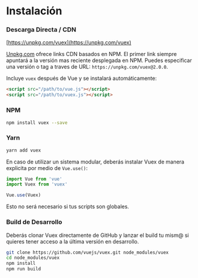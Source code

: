 # Instalación

### Descarga Directa / CDN

[https://unpkg.com/vuex](https://unpkg.com/vuex)

<!--email_off-->
[Unpkg.com](https://unpkg.com) ofrece links CDN basados en NPM. El primer link siempre apuntará a la versión mas reciente desplegada en NPM. Puedes especificar una versión o tag a traves de URL: `https://unpkg.com/vuex@2.0.0`.
<!--/email_off-->

Incluye `vuex` después de Vue y se instalará automáticamente:

``` html
<script src="/path/to/vue.js"></script>
<script src="/path/to/vuex.js"></script>
```

### NPM

``` bash
npm install vuex --save
```

### Yarn

``` bash
yarn add vuex
```

En caso de utilizar un sistema modular, deberás instalar Vuex de manera explicita por medio de `Vue.use()`:

``` js
import Vue from 'vue'
import Vuex from 'vuex'

Vue.use(Vuex)
```

Esto no será necesario si tus scripts son globales.

### Build de Desarrollo

Deberás clonar Vuex directamente de GitHub y lanzar el build tu mism@ si quieres tener acceso a la última versión en desarrollo.

``` bash
git clone https://github.com/vuejs/vuex.git node_modules/vuex
cd node_modules/vuex
npm install
npm run build
```
